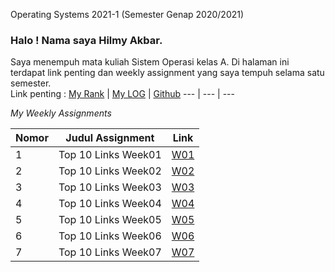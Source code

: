 Operating Systems 2021-1 (Semester Genap 2020/2021)

###  Halo ! Nama saya **Hilmy Akbar**.
Saya menempuh mata kuliah Sistem Operasi kelas A. Di halaman ini terdapat link penting dan weekly assignment yang saya tempuh selama satu semester.
<br>
Link penting :
[My Rank](https://hilmy34.github.io/os211/TXT/myrank.txt) | [My LOG](https://hilmy34.github.io/os211/TXT/mylog.txt) | [Github](https://github.com/hilmy34/os211)
--- | --- | ---
<br>  

_My Weekly Assignments_

Nomor | Judul Assignment | Link
----- | ----- | -----
1 | Top 10 Links Week01| [W01](https://hilmy34.github.io/os211/W01/)
2 | Top 10 Links Week02| [W02](https://hilmy34.github.io/os211/W02/)
3 | Top 10 Links Week03| [W03](https://hilmy34.github.io/os211/W03/)
4 | Top 10 Links Week04| [W04](https://hilmy34.github.io/os211/W04/)
5 | Top 10 Links Week05| [W05](https://hilmy34.github.io/os211/W05/)
6 | Top 10 Links Week06| [W06](https://hilmy34.github.io/os211/W06/)
7 | Top 10 Links Week07| [W07](https://hilmy34.github.io/os211/W07/)
